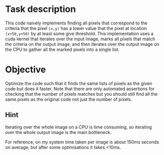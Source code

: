# Task description
This code naively implements finding all pixels that correspond to the criteria that the pixel `(x,y)` has a lower value that the pixel at location `(x+50,y+50)` by at least some give threshold.
This implementation uses a cuda kernel that iterates over the input image, marks all pixels that match the criteria on the output image, and then iterates over the output image on the CPU to gather all the marked pixels into a single list.
# Objective
Optimize the code such that it finds the same lists of pixels as the given code but does it faster. Note that there are only automated assertions for checking that the number of pixels matches but you should still find all the same pixels as the original code not just the number of pixels.
## Hint
Iterating over the whole image on a CPU is time consuming, so iterating over the whole output image is the main bottleneck.

For reference, on my system time taken per image is about 150ms seconds on average, but after some optimisations it takes <10ms.